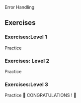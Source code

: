 Error Handling
## Exercises
### Exercises:Level 1
Practice
### Exercises: Level 2
Practice
### Exercises:Level 3
Practice
🎉 CONGRATULATIONS ! 🎉
